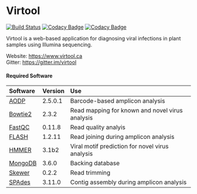Virtool
=======

[![Build Status](https://cloud.drone.io/api/badges/virtool/virtool/status.svg)](https://cloud.drone.io/virtool/virtool)
[![Codacy Badge](https://app.codacy.com/project/badge/Grade/1388b43207ae407c891744a4d70dde35)](https://www.codacy.com/gh/virtool/virtool?utm_source=github.com&amp;utm_medium=referral&amp;utm_content=virtool/virtool&amp;utm_campaign=Badge_Grade)
[![Codacy Badge](https://app.codacy.com/project/badge/Coverage/1388b43207ae407c891744a4d70dde35)](https://www.codacy.com/gh/virtool/virtool?utm_source=github.com&utm_medium=referral&utm_content=virtool/virtool&utm_campaign=Badge_Coverage)

Virtool is a web-based application for diagnosing viral infections in plant samples using Illumina sequencing. 
  
Website: https://www.virtool.ca  
Gitter: https://gitter.im/virtool

#### Required Software

| Software                                                            | Version | Use
|:--------------------------------------------------------------------|:--------|:------------------------------------------------|
| [AODP](https://bitbucket.org/wenchen_aafc/aodp_v2.0_release/)       | 2.5.0.1 | Barcode-based amplicon analysis                 |
| [Bowtie2](http://bowtie-bio.sourceforge.net/bowtie2/index.shtml)    | 2.3.2   | Read mapping for known and novel virus analysis |
| [FastQC](https://www.bioinformatics.babraham.ac.uk/projects/fastqc) | 0.11.8  | Read quality analyis                            |
| [FLASH](https://ccb.jhu.edu/software/FLASH/)                        | 1.2.11  | Read joining during amplicon analysis           |
| [HMMER](http://hmmer.org/)                                          | 3.1b2   | Viral motif prediction for novel virus analysis |
| [MongoDB](https://www.mongodb.com/)                                 | 3.6.0   | Backing database                                |
| [Skewer](https://github.com/relipmoc/skewer)                        | 0.2.2   | Read trimming                                   |
| [SPAdes](http://cab.spbu.ru/software/spades/)                       | 3.11.0  | Contig assembly during amplicon analysis        |
